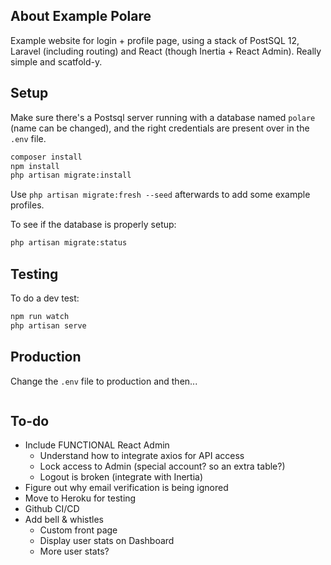 ## About Example Polare

Example website for login + profile page, using a stack of PostSQL 12, Laravel (including routing) and React (though Inertia + React Admin). Really simple and scatfold-y.

## Setup

Make sure there's a Postsql server running with a database named `polare` (name can be changed), and the right credentials are present over in the `.env` file.

```bash
composer install
npm install
php artisan migrate:install
```

Use `php artisan migrate:fresh --seed` afterwards to add some example profiles.

To see if the database is properly setup:
```bash
php artisan migrate:status
```

## Testing
To do a dev test:
```bash
npm run watch
php artisan serve
```

## Production
Change the `.env` file to production and then...
```bash
```

## To-do
- Include FUNCTIONAL React Admin
  - Understand how to integrate axios for API access
  - Lock access to Admin (special account? so an extra table?)
  - Logout is broken (integrate with Inertia)
- Figure out why email verification is being ignored
- Move to Heroku for testing
- Github CI/CD
- Add bell & whistles
  - Custom front page
  - Display user stats on Dashboard
  - More user stats?
